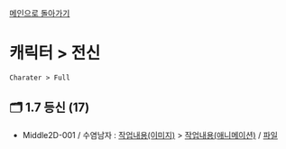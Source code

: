 [메인으로 돌아가기](/README.md)

# 캐릭터 > 전신 
```
Charater > Full
```

## :card_index_dividers: 1.7 등신 (17)
- Middle2D-001 / 수염남자 : [작업내용(이미지)](/Character-Full/Middle2D-17-001.md) > [작업내용(애니메이션)](/Character-Full/Middle2D-17-001-ani.md) / [파일](/Character-Full/Middle2D-17-001.zip)

